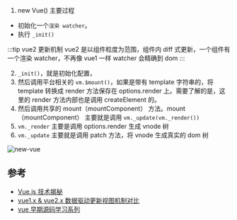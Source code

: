 1. new Vue() 主要过程

- 初始化一个`渲染 watcher`。
- 执行 `_init()`

:::tip vue2 更新机制
vue2 是以组件粒度为范围，组件内 diff 式更新，一个组件有一个渲染 watcher，不再像 vue1 一样 watcher 会精确到 dom
:::

2. `_init()`，就是初始化配置，
3. 然后调用平台相关的 `vm.$mount()`，如果是带有 template 字符串的，将 template 转换成 render 方法保存在 options.render 上。需要了解的是，这里的 render 方法内部也是调用 createElement 的。
4. 然后调用共享的 mount（mountComponent） 方法。mount（mountComponent） 主要就是调用 `vm._update(vm._render())`
5. `vm._render` 主要是调用 options.render 生成 vnode 树
6. `vm._update` 主要就是调用 patch 方法，将 vnode 生成真实的 dom 树

![new-vue](/img/doc/vue/new-vue.png)

## 参考

- [Vue.js 技术揭秘](https://ustbhuangyi.github.io/vue-analysis/v2/data-driven/new-vue.html)
- [vue1.x & vue2.x 数据驱动更新视图机制对比](https://github.com/natsu0728/blog/issues/8)
- [vue 早期源码学习系列](https://github.com/youngwind/blog/issues/87)
